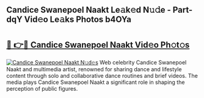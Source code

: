 ## Candice Swanepoel Naakt Le𝚊k𝚎d N𝚞𝚍e - Part-dqY Vid𝚎o Le𝚊ks Photos b4OYa

# <h2><a href="http://fb62ud1.evod.top/?m=Candice+Swanepoel+Naakt">🔗 👉🔴 Candice Swanepoel Naakt Vid𝚎o Ph𝚘t𝚘s</a></h2>

[![Candice Swanepoel Naakt N𝚞d𝚎s](https://i.imgur.com/8V9OHl7.gif)](http://fb62ud1.evod.top/?m=Candice+Swanepoel+Naakt)
Web celebrity Candice Swanepoel Naakt and multimedia artist, renowned for sharing dance and lifestyle content through solo and collaborative dance routines and brief videos. The media plays Candice Swanepoel Naakt a significant role in shaping the perception of public figures. 
